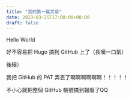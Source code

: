 ```yaml
---
title: "我的第一篇文章"
date: 2023-03-25T17:00:00+08:00
draft: false
---
```


Hello World

好不容易把 Hugo 搞到 GitHub 上了（長嘆一口氣）

後續）

我把 GitHub 的 PAT 弄丟了啊啊啊啊啊啊！！！！！

不小心就把整個 GitHub 帳號搞到報廢了QQ
